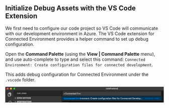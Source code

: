 ## Initialize Debug Assets with the VS Code Extension
We first need to configure our code project so VS Code will communicate with our development environment in Azure. The VS Code extension for Connected Environment provides a helper command to set up debug configuration. 

Open the **Command Palette** (using the **View | Command Palette** menu), and use auto-complete to type and select this command: `Connected Environment: Create configuration files for connected development`. 

This adds debug configuration for Connected Environment under the `.vscode` folder.

![](../media/vsce-command-palette.png)